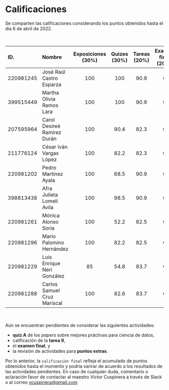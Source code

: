 # Calificaciones
Se comparten las calificaciones considerando los puntos obtenidos hasta el día 6 de abril de 2022.

<br>

|ID.|Nombre|Exposiciones<br>(30%)|Quizes<br>(30%)|Tareas<br>(20%)|Examen final<br>(20%)|Ptos. extras<br>(+)|__Calificación final__|
|:---|:---|:---:|:---:|:---:|:---:|:---:|:---:|
|220981245|José Raúl Castro Esparza|100|100|90.9|0|5|__83.2__|
|399515449|Martha Olivia Ramos Lara|100|100|90.9|0|0|__78.2__|
|207595964|Carol Desireé Ramírez Durán|100|90.4|82.3|0|0|__73.6__|
|211776124|César Iván Vargas López|100|82.2|82.3|0|0|__71.1__|
|220981202|Pedro Martínez Ayala|100|68.5|90.9|0|0|__68.7__|
|398813438|Afra Julieta Lomelí Avila|100|98.5|90.9|0|0|__77.7__|
|220981261|Mónica Alonso Soria|100|52.2|82.5|0|0|__62.2__|
|220981296|Mario Palomino Hernández|100|82.2|82.5|0|0|__71.2__|
|220981229|Luis Enrique Neri González|85|54.8|83.7|0|0|__58.7__|
|220981288|Carlos Samuel Cruz Mariscal|100|82.6|83.7|0|0|__71.5__|

<br>

Aún se encuentran pendientes de considerar las siguientes actividades:
 - __quiz A__ de los _papers_ sobre mejores práctivas para ciencia de datos,
 - calificación de la __tarea 9__,
 - el __examen final__, y
 - la revisión de actividades para __puntos extras__.
 
Por lo anterior, la `calificación final` refleja el acumulado de puntos obtenidos hasta el momento y podría varirar de acuerdo a los resultados de las actividades pendientes. En caso de cualquier duda, comentario o aclaración favor de contactar al maestro Víctor Cuspinera a través de Slack o al correo vcuspinera@gmail.com

